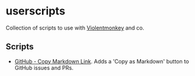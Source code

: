 # userscripts

Collection of scripts to use with [Violentmonkey](http://violentmonkey.com/) and co.

## Scripts

- [GitHub - Copy Markdown Link](https://raw.githubusercontent.com/kevinrpb/userscripts/refs/heads/main/github-copy-as-markdown/github-copy-as-markdown.user.js). Adds a 'Copy as Markdown' button to GitHub issues and PRs.
